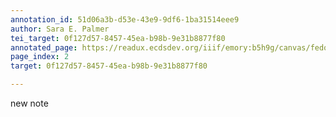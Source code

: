 ```yaml
---
annotation_id: 51d06a3b-d53e-43e9-9df6-1ba31514eee9
author: Sara E. Palmer
tei_target: 0f127d57-8457-45ea-b98b-9e31b8877f80
annotated_page: https://readux.ecdsdev.org/iiif/emory:b5h9g/canvas/fedora:emory:pchdn
page_index: 2
target: 0f127d57-8457-45ea-b98b-9e31b8877f80

---
```

<p>new note</p>